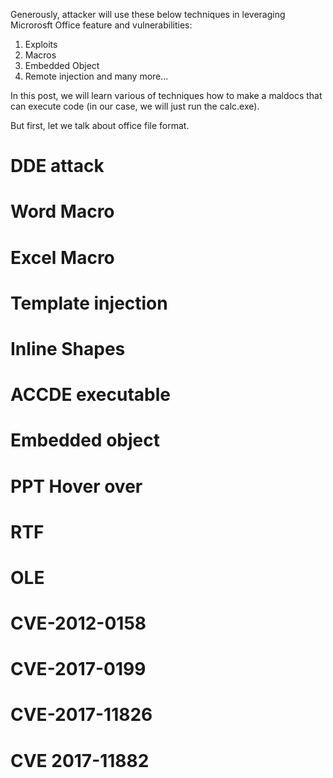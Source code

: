Generously, attacker will use these below techniques in leveraging Microrosft Office feature and vulnerabilities:
1. Exploits
2. Macros
3. Embedded Object
4. Remote injection
and many more...

In this post, we will learn various of techniques how to make a maldocs that can execute code (in our case, we will just run the calc.exe).

But first, let we talk about office file format.



# DDE attack

# Word Macro

# Excel Macro

# Template injection

# Inline Shapes

# ACCDE executable

# Embedded object

# PPT Hover over

# RTF

# OLE 

# CVE-2012-0158

# CVE-2017-0199

# CVE-2017-11826

# CVE 2017-11882
